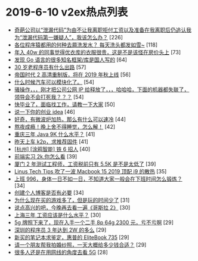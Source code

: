 # 2019-6-10 v2ex热点列表

+ [奇葩公司以“泄漏代码”为由不让我离职拒付工资以及准备在我离职后仍追认我为“泄漏代码第一嫌疑人”，我该怎么办？](https://www.v2ex.com/t/572452#reply226) [226]
+ [各位程序猿都用的何种去屑洗发水？ 每天洗头都发如雪~](https://www.v2ex.com/t/572337#reply118) [118]
+ [年入 40w 的同事觉得优衣库的衣服很贵，这是不是该怪在房价头上](https://www.v2ex.com/t/572541#reply73) [73]
+ [发现 Go 语言的很多知名框架/库是国人写的](https://www.v2ex.com/t/572368#reply64) [64]
+ [30 岁老程序员有什么出路](https://www.v2ex.com/t/572297#reply57) [57]
+ [帝国时代 2 高清重制版，将在 2019 年秋上线](https://www.v2ex.com/t/572317#reply56) [56]
+ [什么时候汽车可以模块化了。](https://www.v2ex.com/t/572335#reply54) [54]
+ [骚操作，，，刚才把公司公网 IP 给释放了，，，哈哈哈，下面的机器都失联了，领导会不会打死我？？？](https://www.v2ex.com/t/572392#reply54) [54]
+ [快毕业了，面临找工作，请教一下大家](https://www.v2ex.com/t/572401#reply50) [50]
+ [说一下你的创业 idea](https://www.v2ex.com/t/572406#reply46) [46]
+ [好奇，有微波炉加热，那么有什么可以速冷](https://www.v2ex.com/t/572287#reply44) [44]
+ [熬夜成瘾！晚上舍不得睡觉，怎么解！](https://www.v2ex.com/t/572484#reply42) [42]
+ [重庆三年 Java 9K 什么水平？](https://www.v2ex.com/t/572495#reply41) [41]
+ [昨天上车 k2p，求推荐固件](https://www.v2ex.com/t/572277#reply41) [41]
+ [[杭州] [涂鸦智能] 铁 6 招人](https://www.v2ex.com/t/572333#reply40) [40]
+ [前端实习 2k,你怎么看](https://www.v2ex.com/t/572419#reply39) [39]
+ [厦门 2 年测试工程师，工资税前只有 5.5K 是不是太低了](https://www.v2ex.com/t/572295#reply39) [39]
+ [Linus Tech Tips 吹了一波 Macbook 15 2019 顶配 i9 的散热](https://www.v2ex.com/t/572294#reply35) [35]
+ [上班 996，身体一日不如一日，不知道大家一般会在下班时间怎么锻炼？](https://www.v2ex.com/t/572492#reply34) [34]
+ [创建个人博客是否有必要](https://www.v2ex.com/t/572292#reply34) [34]
+ [为什么现在买的游戏多了，但是玩的时间少了](https://www.v2ex.com/t/572510#reply31) [31]
+ [说点高兴的吧，今晚再去看一遍《哥斯拉 2》](https://www.v2ex.com/t/572526#reply30) [30]
+ [上海三年 工资应该是什么水平？](https://www.v2ex.com/t/572549#reply30) [30]
+ [5g 牌照下来了，现在入手一个二手 8p 64g 2300 元，亏不亏啊](https://www.v2ex.com/t/572479#reply29) [29]
+ [深圳的程序员 3 年达到 2W 的多么](https://www.v2ex.com/t/572291#reply29) [29]
+ [新买的笔记本求鉴定，惠普的 EliteBook 735](https://www.v2ex.com/t/572359#reply29) [29]
+ [请一个朋友帮我拍婚纱照，一天大概给多少钱合适？](https://www.v2ex.com/t/572413#reply29) [29]
+ [很多人还是在用网线的角度去看 5G](https://www.v2ex.com/t/572283#reply28) [28]
